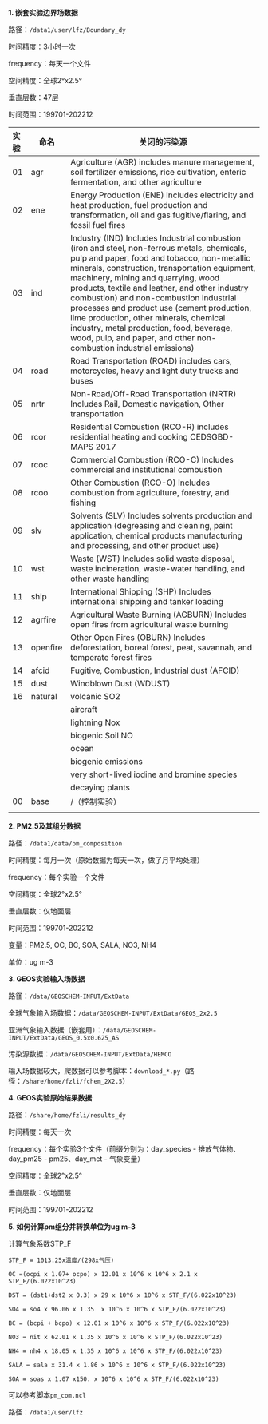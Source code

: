**1. 嵌套实验边界场数据**

路径：`/data1/user/lfz/Boundary_dy`

时间精度：3小时一次

frequency：每天一个文件

空间精度：全球2°x2.5°

垂直层数：47层

时间范围：199701-202212

| 实验 | 命名     | 关闭的污染源                                                 |
| :--- | -------- | ------------------------------------------------------------ |
| 01   | agr      | Agriculture (AGR) includes manure management, soil fertilizer emissions, rice  cultivation, enteric fermentation, and other agriculture |
| 02   | ene      | Energy Production (ENE)  Includes electricity and heat production, fuel production and  transformation, oil and gas fugitive/flaring, and fossil fuel fires |
| 03   | ind      | Industry (IND) Includes Industrial combustion (iron and steel, non-ferrous metals,  chemicals, pulp and paper, food and tobacco, non-metallic minerals,  construction, transportation equipment, machinery, mining and  quarrying, wood products, textile and leather, and other industry  combustion) and non-combustion industrial processes and product use  (cement production, lime production, other minerals, chemical  industry, metal production, food, beverage, wood, pulp, and paper, and  other non-combustion industrial emissions) |
| 04   | road     | Road Transportation (ROAD) includes cars, motorcycles, heavy and light duty trucks and buses |
| 05   | nrtr     | Non-Road/Off-Road Transportation (NRTR) Includes Rail, Domestic navigation, Other transportation |
| 06   | rcor     | Residential Combustion (RCO-R) includes residential heating and cooking CEDSGBD-MAPS 2017 |
| 07   | rcoc     | Commercial Combustion (RCO-C) Includes commercial and institutional combustion |
| 08   | rcoo     | Other Combustion (RCO-O) Includes combustion from agriculture, forestry, and fishing |
| 09   | slv      | Solvents (SLV) Includes solvents production and application (degreasing and cleaning,  paint application, chemical products manufacturing and processing,  and other product use) |
| 10   | wst      | Waste (WST) Includes solid waste disposal, waste incineration, waste-water  handling, and other waste handling |
| 11   | ship     | International Shipping (SHP) Includes international shipping and tanker loading |
| 12   | agrfire  | Agricultural Waste Burning (AGBURN)  Includes open fires from agricultural waste burning |
| 13   | openfire | Other Open Fires (OBURN) Includes deforestation, boreal forest, peat, savannah, and temperate  forest fires |
| 14   | afcid    | Fugitive, Combustion, Industrial dust (AFCID)                |
| 15   | dust     | Windblown Dust (WDUST)                                       |
| 16   | natural  | volcanic SO2                                                 |
|      |          | aircraft                                                     |
|      |          | lightning Nox                                                |
|      |          | biogenic Soil NO                                             |
|      |          | ocean                                                        |
|      |          | biogenic emissions                                           |
|      |          | very short-lived iodine and bromine species                  |
|      |          | decaying plants                                              |
| 00   | base     | /（控制实验）                                                |
|      |          |                                                              |

**2. PM2.5及其组分数据**

路径：`/data1/data/pm_composition`

时间精度：每月一次（原始数据为每天一次，做了月平均处理）

frequency：每个实验一个文件

空间精度：全球2°x2.5°

垂直层数：仅地面层

时间范围：199701-202212

变量：PM2.5, OC, BC, SOA, SALA, NO3, NH4

单位：ug m-3



**3. GEOS实验输入场数据**

路径：`/data/GEOSCHEM-INPUT/ExtData`

全球气象输入场数据：`/data/GEOSCHEM-INPUT/ExtData/GEOS_2x2.5`

亚洲气象输入数据（嵌套用）：`/data/GEOSCHEM-INPUT/ExtData/GEOS_0.5x0.625_AS`

污染源数据：`/data/GEOSCHEM-INPUT/ExtData/HEMCO`

输入场数据较大，爬数据可以参考脚本：`download_*.py`（路径：`/share/home/fzli/fchem_2X2.5`）



**4. GEOS实验原始结果数据**

路径：`/share/home/fzli/results_dy`

时间精度：每天一次

frequency：每个实验3个文件（前缀分别为：day_species - 排放气体物、day_pm25 - pm25、day_met - 气象变量）

空间精度：全球2°x2.5°

垂直层数：仅地面层

时间范围：199701-202212



**5. 如何计算pm组分并转换单位为ug m-3**

计算气象系数STP_F

`STP_F = 1013.25x温度/(298x气压)`

`OC =(ocpi x 1.07+ ocpo) x 12.01 x 10^6 x 10^6 x 2.1 x STP_F/(6.022x10^23)`

`DST = (dst1+dst2 x 0.3) x 29 x 10^6 x 10^6 x STP_F/(6.022x10^23)`

`SO4 = so4 x 96.06 x 1.35  x 10^6 x 10^6 x STP_F/(6.022x10^23)`

`BC = (bcpi + bcpo) x 12.01 x 10^6 x 10^6 x STP_F/(6.022x10^23)`

`NO3 = nit x 62.01 x 1.35 x 10^6 x 10^6 x STP_F/(6.022x10^23)`

`NH4 = nh4 x 18.05 x 1.35 x 10^6 x 10^6 x STP_F/(6.022x10^23)`

`SALA = sala x 31.4 x 1.86 x 10^6 x 10^6 x STP_F/(6.022x10^23)`

`SOA = soas x 1.07 x150. x 10^6 x 10^6 x STP_F/(6.022x10^23)`

可以参考脚本`pm_com.ncl`

路径：`/data1/user/lfz`





